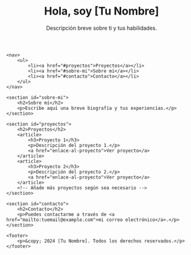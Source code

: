 <!DOCTYPE html>
<html lang="es">
<head>
    <meta charset="UTF-8">
    <meta name="viewport" content="width=device-width, initial-scale=1.0">
    <title>Mi Portafolio</title>
    <link rel="stylesheet" href="styles.css">
</head>
<body>
    <header>
        <h1>Hola, soy [Tu Nombre]</h1>
        <p>Descripción breve sobre ti y tus habilidades.</p>
    </header>

    <nav>
        <ul>
            <li><a href="#proyectos">Proyectos</a></li>
            <li><a href="#sobre-mi">Sobre mí</a></li>
            <li><a href="#contacto">Contacto</a></li>
        </ul>
    </nav>

    <section id="sobre-mi">
        <h2>Sobre mí</h2>
        <p>Escribe aquí una breve biografía y tus experiencias.</p>
    </section>

    <section id="proyectos">
        <h2>Proyectos</h2>
        <article>
            <h3>Proyecto 1</h3>
            <p>Descripción del proyecto 1.</p>
            <a href="enlace-al-proyecto">Ver proyecto</a>
        </article>
        <article>
            <h3>Proyecto 2</h3>
            <p>Descripción del proyecto 2.</p>
            <a href="enlace-al-proyecto">Ver proyecto</a>
        </article>
        <!-- Añade más proyectos según sea necesario -->
    </section>

    <section id="contacto">
        <h2>Contacto</h2>
        <p>Puedes contactarme a través de <a href="mailto:tuemail@example.com">mi correo electrónico</a>.</p>
    </section>

    <footer>
        <p>&copy; 2024 [Tu Nombre]. Todos los derechos reservados.</p>
    </footer>
</body>
</html>




